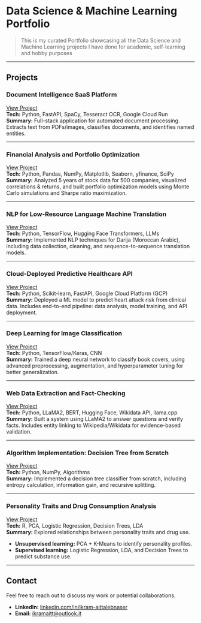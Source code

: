 # Data Science & Machine Learning Portfolio

> This is my curated Portfolio showcasing all the Data Science and Machine Learning projects I have done for academic, self-learning and hobby purposes

---

## Projects

### Document Intelligence SaaS Platform
[View Project](https://github.com/ikramnaser/mySaaS)  
**Tech:** Python, FastAPI, SpaCy, Tesseract OCR, Google Cloud Run  
**Summary:** Full-stack application for automated document processing. Extracts text from PDFs/images, classifies documents, and identifies named entities.

---

### Financial Analysis and Portfolio Optimization
[View Project](https://github.com/ikramnaser/Data-Science/tree/main/investment-portfolio-optimization)  
**Tech:** Python, Pandas, NumPy, Matplotlib, Seaborn, yfinance, SciPy  
**Summary:** Analyzed 5 years of stock data for 500 companies, visualized correlations & returns, and built portfolio optimization models using Monte Carlo simulations and Sharpe ratio maximization.

---

### NLP for Low-Resource Language Machine Translation
[View Project](https://github.com/ikramnaser/NLP-darija)  
**Tech:** Python, TensorFlow, Hugging Face Transformers, LLMs  
**Summary:** Implemented NLP techniques for Darija (Moroccan Arabic), including data collection, cleaning, and sequence-to-sequence translation models.

---

### Cloud-Deployed Predictive Healthcare API
[View Project](https://github.com/ikramnaser/Deploy-ML-Models-on-Google-Cloud-Platform)  
**Tech:** Python, Scikit-learn, FastAPI, Google Cloud Platform (GCP)  
**Summary:** Deployed a ML model to predict heart attack risk from clinical data. Includes end-to-end pipeline: data analysis, model training, and API deployment.

---

### Deep Learning for Image Classification
[View Project](https://github.com/ikramnaser/Data-Science/tree/main/deep%20learning%20for%20computer%20vision)  
**Tech:** Python, TensorFlow/Keras, CNN  
**Summary:** Trained a deep neural network to classify book covers, using advanced preprocessing, augmentation, and hyperparameter tuning for better generalization.

---

### Web Data Extraction and Fact-Checking
[View Project](https://github.com/ikramnaser/web-data-processing)  
**Tech:** Python, LLaMA2, BERT, Hugging Face, Wikidata API, llama.cpp  
**Summary:** Built a system using LLaMA2 to answer questions and verify facts. Includes entity linking to Wikipedia/Wikidata for evidence-based validation.

---

### Algorithm Implementation: Decision Tree from Scratch
[View Project](https://github.com/ikramnaser/Data-Science/tree/main/machine%20learning)  
**Tech:** Python, NumPy, Algorithms  
**Summary:** Implemented a decision tree classifier from scratch, including entropy calculation, information gain, and recursive splitting.

---

### Personality Traits and Drug Consumption Analysis
[View Project](https://github.com/ikramnaser/Data-Science/tree/main/statistical-modeling)  
**Tech:** R, PCA, Logistic Regression, Decision Trees, LDA  
**Summary:** Explored relationships between personality traits and drug use.  
- **Unsupervised learning:** PCA + K-Means to identify personality profiles.  
- **Supervised learning:** Logistic Regression, LDA, and Decision Trees to predict substance use.

---

## Contact

Feel free to reach out to discuss my work or potential collaborations.

- **LinkedIn:** [linkedin.com/in/ikram-aittalebnaser](https://www.linkedin.com/in/ikram-aittalebnaser)  
- **Email:** ikramaitt@outlook.it
